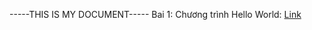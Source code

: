 -----THIS IS MY DOCUMENT-----
Bai 1: Chương trình Hello World: <a href= "https://github.com/nthohuynh/FTJD1803_JavaCore/blob/master/mtttrinh/HelloWorld/src/HelloWorld.java"> Link</a>
